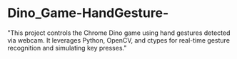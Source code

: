 # Dino_Game-HandGesture-
"This project controls the Chrome Dino game using hand gestures detected via webcam. It leverages Python, OpenCV, and ctypes for real-time gesture recognition and simulating key presses."
